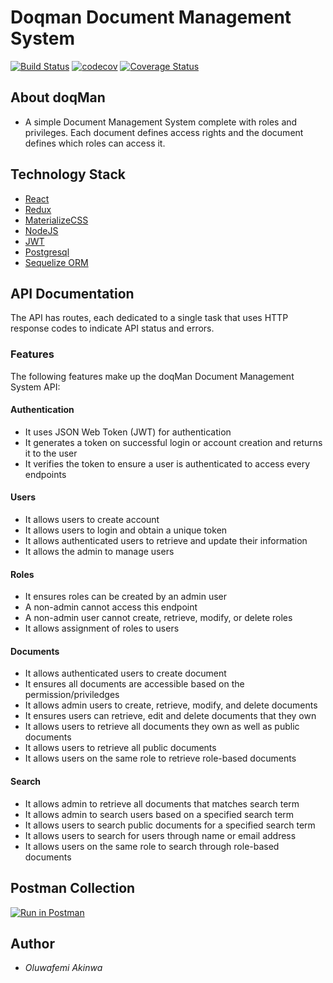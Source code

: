 # Doqman Document Management System
[![Build Status](https://travis-ci.org/andela-oakinwa/document-management-system.svg?branch=master)](https://travis-ci.org/andela-oakinwa/document-management-system)
[![codecov](https://codecov.io/gh/andela-oakinwa/document-management-system/branch/master/graph/badge.svg)](https://codecov.io/gh/andela-oakinwa/document-management-system)
[![Coverage Status](https://coveralls.io/repos/github/andela-oakinwa/document-management-system/badge.svg?branch=staging)](https://coveralls.io/github/andela-oakinwa/document-management-system?branch=staging)

## About doqMan
- A simple Document Management System complete with roles and privileges. Each document defines access rights and the document defines which roles can access it.

## Technology Stack
- [React](https://facebook.github.io/react/)
- [Redux](http://redux.js.org/)
- [MaterializeCSS](http://materializecss.com/)
- [NodeJS](https://nodejs.org/en/)
- [JWT](https://jwt.io/)
- [Postgresql](https://www.postgresql.org/)
- [Sequelize ORM](http://docs.sequelizejs.com/)

## API Documentation
The API has routes, each dedicated to a single task that uses HTTP response codes to indicate API status and errors.

### Features

The following features make up the doqMan Document Management System API:

#### Authentication

- It uses JSON Web Token (JWT) for authentication
- It generates a token on successful login or account creation and returns it to the user
- It verifies the token to ensure a user is authenticated to access every endpoints

#### Users

- It allows users to create account
- It allows users to login and obtain a unique token
- It allows authenticated users to retrieve and update their information
- It allows the admin to manage users

#### Roles

- It ensures roles can be created by an admin user
- A non-admin cannot access this endpoint
- A non-admin user cannot create, retrieve, modify, or delete roles  
- It allows assignment of roles to users

#### Documents

- It allows authenticated users to create document
- It ensures all documents are accessible based on the permission/priviledges
- It allows admin users to create, retrieve, modify, and delete documents
- It ensures users can retrieve, edit and delete documents that they own  
- It allows users to retrieve all documents they own as well as public documents
- It allows users to retrieve all public documents
- It allows users on the same role to retrieve role-based documents

#### Search

- It allows admin to retrieve all documents that matches search term
- It allows admin to search users based on a specified search term
- It allows users to search public documents for a specified search term
- It allows users to search for users through name or email address
- It allows users on the same role to search through role-based documents

## Postman Collection
[![Run in Postman](https://run.pstmn.io/button.svg)](https://app.getpostman.com/run-collection/37ef46b88cd1286341d4)

## Author
- _Oluwafemi Akinwa_
